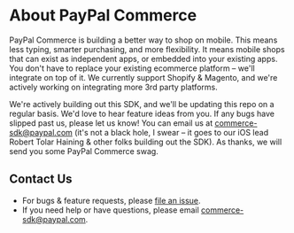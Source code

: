 # About PayPal Commerce

PayPal Commerce is building a better way to shop on mobile. This means less typing, smarter purchasing, and more flexibility. It means mobile shops that can exist as independent apps, or embedded into your existing apps. You don't have to replace your existing ecommerce platform – we'll integrate on top of it. We currently support Shopify & Magento, and we're actively working on integrating more 3rd party platforms.

We're actively building out this SDK, and we'll be updating this repo on a regular basis. We'd love to hear feature ideas from you. If any bugs have slipped past us, please let us know! You can email us at [commerce-sdk@paypal.com](mailto:commerce-sdk@paypal.com) (it's not a black hole, I swear – it goes to our iOS lead Robert Tolar Haining & other folks building out the SDK). As thanks, we will send you some PayPal Commerce swag.


## Contact Us
- For bugs & feature requests, please [file an issue](https://github.com/braintree/paypal-commerce-ios/issues).
- If you need help or have questions, please email [commerce-sdk@paypal.com](mailto:commerce-sdk@paypal.com).
